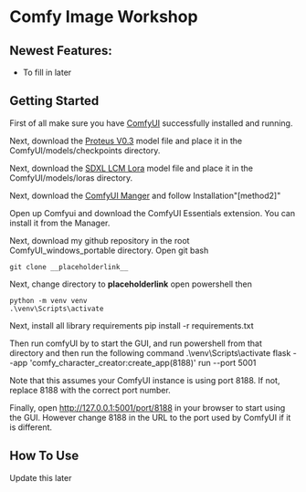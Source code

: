 # Comfy Image Workshop

## Newest Features:
* To fill in later


## Getting Started

First of all make sure you have [ComfyUI](https://github.com/comfyanonymous/ComfyUI) successfully installed and running.

Next, download the [Proteus V0.3](https://huggingface.co/dataautogpt3/ProteusV0.3/resolve/main/ProteusV0.3.safetensors?download=true) model file and place it in the ComfyUI/models/checkpoints directory.

Next, download the [SDXL LCM Lora](https://huggingface.co/latent-consistency/lcm-lora-sdxl/resolve/main/pytorch_lora_weights.safetensors?download=true) model file and place it in the ComfyUI/models/loras directory.

Next, download the [ComfyUI Manger](https://github.com/ltdrdata/ComfyUI-Manager) and follow Installation"[method2]"

Open up Comfyui and download the ComfyUI Essentials extension. You can install it from the Manager.

Next, download my github repository in the root ComfyUI_windows_portable directory. Open git bash

	git clone __placeholderlink__

Next, change directory to __placeholderlink__ open powershell then

	python -m venv venv
	.\venv\Scripts\activate

Next, install all library requirements
	pip install -r requirements.txt
	
Then run comfyUI by to start the GUI, and run powershell from that directory and then run the following command
	.\venv\Scripts\activate
    flask --app 'comfy_character_creator:create_app(8188)' run --port 5001

Note that this assumes your ComfyUI instance is using port 8188. If not, replace 8188 with the correct port number.

Finally, open http://127.0.0.1:5001/port/8188 in your browser to start using the GUI. However change 8188 in the URL to the port used by ComfyUI if it is different.

## How To Use

Update this later
